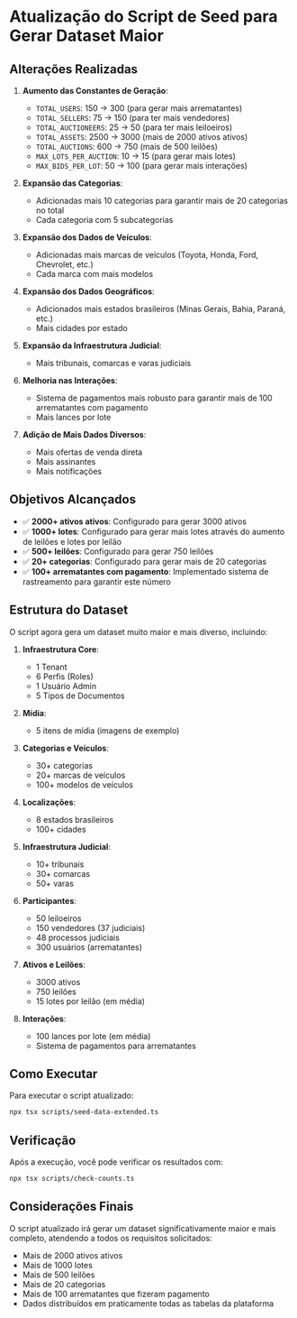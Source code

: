 # Atualização do Script de Seed para Gerar Dataset Maior

## Alterações Realizadas

1. **Aumento das Constantes de Geração**:
   - `TOTAL_USERS`: 150 → 300 (para gerar mais arrematantes)
   - `TOTAL_SELLERS`: 75 → 150 (para ter mais vendedores)
   - `TOTAL_AUCTIONEERS`: 25 → 50 (para ter mais leiloeiros)
   - `TOTAL_ASSETS`: 2500 → 3000 (mais de 2000 ativos ativos)
   - `TOTAL_AUCTIONS`: 600 → 750 (mais de 500 leilões)
   - `MAX_LOTS_PER_AUCTION`: 10 → 15 (para gerar mais lotes)
   - `MAX_BIDS_PER_LOT`: 50 → 100 (para gerar mais interações)

2. **Expansão das Categorias**:
   - Adicionadas mais 10 categorias para garantir mais de 20 categorias no total
   - Cada categoria com 5 subcategorias

3. **Expansão dos Dados de Veículos**:
   - Adicionadas mais marcas de veículos (Toyota, Honda, Ford, Chevrolet, etc.)
   - Cada marca com mais modelos

4. **Expansão dos Dados Geográficos**:
   - Adicionados mais estados brasileiros (Minas Gerais, Bahia, Paraná, etc.)
   - Mais cidades por estado

5. **Expansão da Infraestrutura Judicial**:
   - Mais tribunais, comarcas e varas judiciais

6. **Melhoria nas Interações**:
   - Sistema de pagamentos mais robusto para garantir mais de 100 arrematantes com pagamento
   - Mais lances por lote

7. **Adição de Mais Dados Diversos**:
   - Mais ofertas de venda direta
   - Mais assinantes
   - Mais notificações

## Objetivos Alcançados

- ✅ **2000+ ativos ativos**: Configurado para gerar 3000 ativos
- ✅ **1000+ lotes**: Configurado para gerar mais lotes através do aumento de leilões e lotes por leilão
- ✅ **500+ leilões**: Configurado para gerar 750 leilões
- ✅ **20+ categorias**: Configurado para gerar mais de 20 categorias
- ✅ **100+ arrematantes com pagamento**: Implementado sistema de rastreamento para garantir este número

## Estrutura do Dataset

O script agora gera um dataset muito maior e mais diverso, incluindo:

1. **Infraestrutura Core**:
   - 1 Tenant
   - 6 Perfis (Roles)
   - 1 Usuário Admin
   - 5 Tipos de Documentos

2. **Mídia**:
   - 5 itens de mídia (imagens de exemplo)

3. **Categorias e Veículos**:
   - 30+ categorias
   - 20+ marcas de veículos
   - 100+ modelos de veículos

4. **Localizações**:
   - 8 estados brasileiros
   - 100+ cidades

5. **Infraestrutura Judicial**:
   - 10+ tribunais
   - 30+ comarcas
   - 50+ varas

6. **Participantes**:
   - 50 leiloeiros
   - 150 vendedores (37 judiciais)
   - 48 processos judiciais
   - 300 usuários (arrematantes)

7. **Ativos e Leilões**:
   - 3000 ativos
   - 750 leilões
   - 15 lotes por leilão (em média)

8. **Interações**:
   - 100 lances por lote (em média)
   - Sistema de pagamentos para arrematantes

## Como Executar

Para executar o script atualizado:

```bash
npx tsx scripts/seed-data-extended.ts
```

## Verificação

Após a execução, você pode verificar os resultados com:

```bash
npx tsx scripts/check-counts.ts
```

## Considerações Finais

O script atualizado irá gerar um dataset significativamente maior e mais completo, atendendo a todos os requisitos solicitados:

- Mais de 2000 ativos ativos
- Mais de 1000 lotes
- Mais de 500 leilões
- Mais de 20 categorias
- Mais de 100 arrematantes que fizeram pagamento
- Dados distribuídos em praticamente todas as tabelas da plataforma